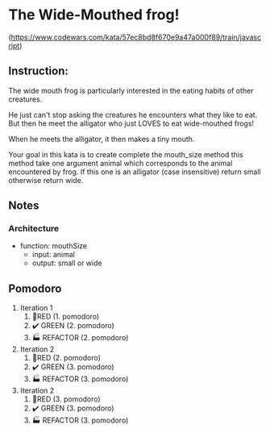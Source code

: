 # The Wide-Mouthed frog! 
(https://www.codewars.com/kata/57ec8bd8f670e9a47a000f89/train/javascript)

## Instruction:
The wide mouth frog is particularly interested in the eating habits of other creatures.

He just can't stop asking the creatures he encounters what they like to eat. But then he meet the alligator who just LOVES to eat wide-mouthed frogs!

When he meets the alligator, it then makes a tiny mouth.

Your goal in this kata is to create complete the mouth_size method this method take one argument animal which corresponds to the animal encountered by frog. If this one is an alligator (case insensitive) return small otherwise return wide.

## Notes
### Architecture
* function: mouthSize
    * input: animal
    * output: small or wide

## Pomodoro
1. Iteration 1
    1. :red_circle:RED (1. pomodoro) 
    1. :heavy_check_mark: GREEN (2. pomodoro)
    1. :factory: REFACTOR (2. pomodoro)
1. Iteration 2
    1. :red_circle:RED (2. pomodoro)
    1. :heavy_check_mark: GREEN (3. pomodoro)
    1. :factory: REFACTOR (3. pomodoro)
1. Iteration 2
    1. :red_circle:RED (3. pomodoro)
    1. :heavy_check_mark: GREEN (3. pomodoro) 
    1. :factory: REFACTOR (3. pomodoro)